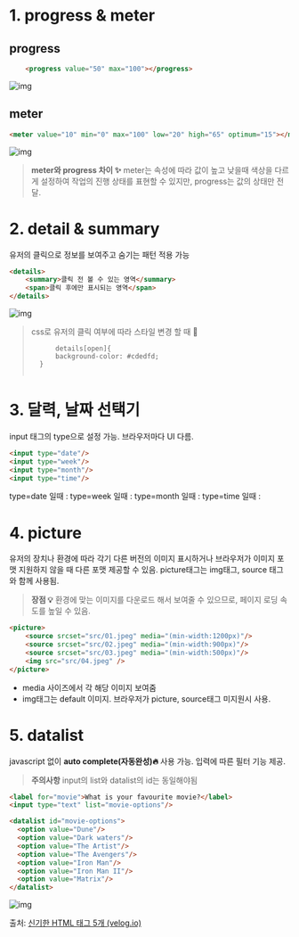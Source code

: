 # 1. progress & meter

## progress

```html
    <progress value="50" max="100"></progress>
```

![img](https://images.velog.io/images/jiseon-han/post/8dded01d-053a-41ba-86c0-27cdcfa13276/progress_example.mov.gif)

## meter

```html
<meter value="10" min="0" max="100" low="20" high="65" optimum="15"></meter>
```

![img](https://images.velog.io/images/jiseon-han/post/509658c9-fc08-4932-9a82-bf2c99b71979/%E1%84%89%E1%85%B3%E1%84%8F%E1%85%B3%E1%84%85%E1%85%B5%E1%86%AB%E1%84%89%E1%85%A3%E1%86%BA%202022-01-17%20%E1%84%8B%E1%85%A9%E1%84%92%E1%85%AE%208.48.49.png)

> **meter와 progress 차이 ✨**
> meter는 속성에 따라 값이 높고 낮을때 색상을 다르게 설정하여 작업의 진행 상태를 표현할 수 있지만, progress는 값의 상태만 전달.

# 2. detail & summary

유저의 클릭으로 정보를 보여주고 숨기는 패턴 적용 가능

```html
<details>
	<summary>클릭 전 볼 수 있는 영역</summary>
	<span>클릭 후에만 표시되는 영역</span>
</details>
```

![img](https://images.velog.io/images/jiseon-han/post/fbd727d0-cf39-4986-aa21-6b4b05ab5c7d/%E1%84%92%E1%85%AA%E1%84%86%E1%85%A7%E1%86%AB%20%E1%84%80%E1%85%B5%E1%84%85%E1%85%A9%E1%86%A8%202022-01-17%20%E1%84%8B%E1%85%A9%E1%84%92%E1%85%AE%209.12.42.mov.gif)

> css로 유저의 클릭 여부에 따라 스타일 변경 할 때 🔖
>
> ```
>   	details[open]{
> 		background-color: #cdedfd;
> 	}
>   	
> ```

# 3. 달력, 날짜 선택기

input 태그의 type으로 설정 가능. 브라우저마다 UI 다름.

```html
<input type="date"/>
<input type="week"/>
<input type="month"/>
<input type="time"/>
```

type=date 일때 : 
type=week 일때 : 
type=month 일때 : 
type=time 일때 : 

# 4. picture

유저의 장치나 환경에 따라 각기 다른 버전의 이미지 표시하거나 브라우저가 이미지 포맷 지원하지 않을 때 다른 포맷 제공할 수 있음.
picture태그는 img태그, source 태그와 함께 사용됨.

> **장점 💡**
> 환경에 맞는 이미지를 다운로드 해서 보여줄 수 있으므로, 페이지 로딩 속도를 높일 수 있음.

```html
<picture>
	<source srcset="src/01.jpeg" media="(min-width:1200px)"/>
    <source srcset="src/02.jpeg" media="(min-width:900px)"/>
    <source srcset="src/03.jpeg" media="(min-width:500px)"/>
    <img src="src/04.jpeg" />
</picture>
```

- media 사이즈에서 각 해당 이미지 보여줌
- img태그는 default 이미지. 브라우저가 picture, source태그 미지원시 사용.

# 5. datalist

javascript 없이 **auto complete(자동완성)🔥** 사용 가능. 입력에 따른 필터 기능 제공.

> **주의사항**
> input의 list와 datalist의 id는 동일해야됨

```html
<label for="movie">What is your favourite movie?</label>
<input type="text" list="movie-options"/>

<datalist id="movie-options">
  <option value="Dune"/>
  <option value="Dark waters"/>
  <option value="The Artist"/>
  <option value="The Avengers"/>
  <option value="Iron Man"/>
  <option value="Iron Man II"/>
  <option value="Matrix"/>
</datalist>
```

![img](https://images.velog.io/images/jiseon-han/post/b85ccc6a-8815-4b8e-80a8-dfcba407c8f4/%E1%84%92%E1%85%AA%E1%84%86%E1%85%A7%E1%86%AB%20%E1%84%80%E1%85%B5%E1%84%85%E1%85%A9%E1%86%A8%202022-01-17%20%E1%84%8B%E1%85%A9%E1%84%92%E1%85%AE%209.03.42.mov.gif)





출처: [신기한 HTML 태그 5개 (velog.io)](https://velog.io/@jiseon-han/신기한-HTML-태그-5개)